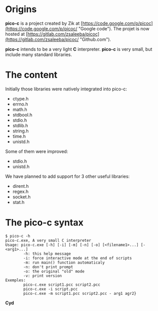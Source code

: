 # Origins
**pico-c** is a project created by Zik at [https://code.google.com/p/picoc](https://code.google.com/p/picoc/ "Google code").
The projet is now hosted at [https://gitlab.com/zsaleeba/picoc](https://gitlab.com/zsaleeba/picoc/ "Github.com"). 

**pico-c** intends to be a very light **C** interpreter. **pico-c** is very small, but include many standard libraries.

# The content
Initially those libraries were natively integrated into pico-c:

* ctype.h
* errno.h
* math.h
* stdbool.h
* stdio.h
* stdlib.h
* string.h
* time.h
* unistd.h

Some of them were improved:

* stdio.h
* unistd.h

We have planned to add support for 3 other useful libraries:

* dirent.h
* regex.h
* socket.h
* stat.h

# The pico-c syntax

```
$ pico-c -h
pico-c.exe, A very small C interpreter
Usage: pico-c.exe [-h] [-i] [-m] [-n] [-o] [<filename1>...] [- <arg1>...]
        -h: this help message
        -i: force interactive mode at the end of scripts
        -m: run main() function automaticaly
        -n: don't print prompt
        -o: the original "old" mode
        -v: print version
Exemples:
        pico-c.exe script1.pcc script2.pcc
        pico-c.exe -i script.pcc
        pico-c.exe -m script1.pcc script2.pcc - arg1 agr2}
```


**Cyd**
